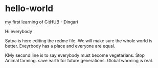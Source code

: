 # hello-world
my first learning of GitHUB - Dingari

Hi everybody

Satya is here editing the redme file. We will make sure the whole world is better. Eveyrbody has a place and everyone are equal. 

KMy second line is to say everybody must become vegetarians. Stop Animal farming. save earth for future generations. Global warming is real.
